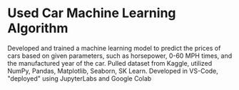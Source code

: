 # Used Car Machine Learning Algorithm

Developed and trained a machine learning model to predict the prices of cars based on given parameters, such as horsepower, 0-60 MPH times, and the manufactured year of the car.
Pulled dataset from Kaggle, utilized NumPy, Pandas, Matplotlib, Seaborn, SK Learn.
Developed in VS-Code, "deployed" using JupyterLabs and Google Colab 
